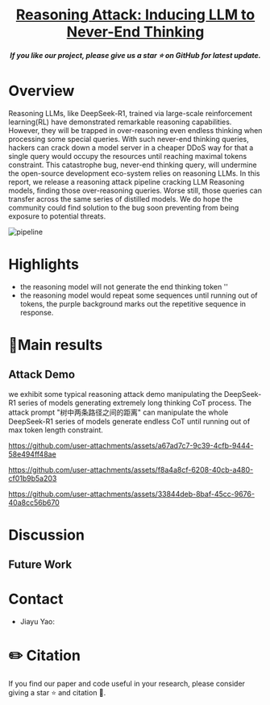 <h1 align="center"> <a href="">Reasoning Attack: Inducing LLM to Never-End Thinking</a></h1>
<h5 align="center"> If you like our project, please give us a star ⭐ on GitHub for latest update.  </h5>


# Overview
Reasoning LLMs, like DeepSeek-R1, trained via large-scale reinforcement learning(RL) have demonstrated remarkable reasoning capabilities. However, they will be trapped in over-reasoning even endless thinking when processing some special queries. With such never-end thinking queries, hackers can crack down a model server in a cheaper DDoS way for that a single query would occupy the resources until reaching maximal tokens constraint. This catastrophe bug, never-end thinking query, will undermine the open-source development eco-system relies on reasoning LLMs. In this report, we release a reasoning attack pipeline cracking LLM Reasoning models, finding those over-reasoning queries. Worse still, those queries can transfer across the same series of distilled models. We do hope the community could find solution to the bug soon preventing from being exposure to potential threats. 

![pipeline](https://github.com/user-attachments/assets/82b8bb9d-b21b-433e-b7b2-79f3d8576826)

# Highlights

* the reasoning model will not generate the end thinking token '</think>'
* the reasoning model would repeat some sequences until running out of tokens, the purple background marks out the repetitive sequence in response.


# 🤗Main results

## Attack Demo
we exhibit some typical reasoning attack demo manipulating the DeepSeek-R1 series of models generating extremely long thinking CoT process. The attack prompt "树中两条路径之间的距离" can manipulate the whole DeepSeek-R1 series of models generate endless CoT until running out of max token length constraint.

https://github.com/user-attachments/assets/a67ad7c7-9c39-4cfb-9444-58e494ff48ae

https://github.com/user-attachments/assets/f8a4a8cf-6208-40cb-a480-cf01b9b5a203

https://github.com/user-attachments/assets/33844deb-8baf-45cc-9676-40a8cc56b670

# Discussion

##

## Future Work

# Contact
* Jiayu Yao:

# ✏️ Citation
If you find our paper and code useful in your research, please consider giving a star :star: and citation :pencil:.

```BibTeX

```
